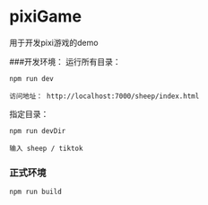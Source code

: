 # pixiGame

用于开发pixi游戏的demo

###开发环境：
运行所有目录：
```
npm run dev

访问地址： http://localhost:7000/sheep/index.html
```

指定目录：
```
npm run devDir

输入 sheep / tiktok
```

### 正式环境
```
npm run build
```


